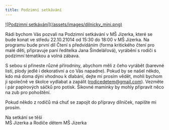 ```yaml
---
title: Podzimní setkávání
---
```

<a href='/assets/images/dilnicky.png'>
  ![Podzimní setkávání](/assets/images/dilnicky_mini.png)
</a>


Rádi bychom Vás pozvali na Podzimní setkávání v MŠ Jizerka, které se bude konat ve středu 22.10.21014 od&nbsp;15:30 do 18:00 v MŠ Jizerka. Na programu bude první díl Čtení s předvídáním (forma kritického čtení pro malé děti, připravuje paní ředitelka Jana Šindelářová), vyrábění s rodiči s podzimní tématikou a volná zábava.

S sebou si přineste různé přírodniny, abychom měli z&nbsp;čeho vyrábět (barevné listí, plody jedlé i dekorativní a co Vás napadne). Pokud by se našel někdo, kdo má doma dýni vhodnou k dlabání, dejte mi prosím vědět, mohli bychom ji společně ve školce vydlabat a zapálit (rodicedetem@gmail.com). Vezměte i pár papírových sáčků pro potisk. Šikovné maminky by mohly připravit něco na zub pro pohoštění.

Pokud někdo z rodičů má chuť se zapojit do přípravy dílniček, napište mi prosím.

Na setkání se těší<br>
MŠ Jizerka a Rodiče dětem MŠ Jizerka

